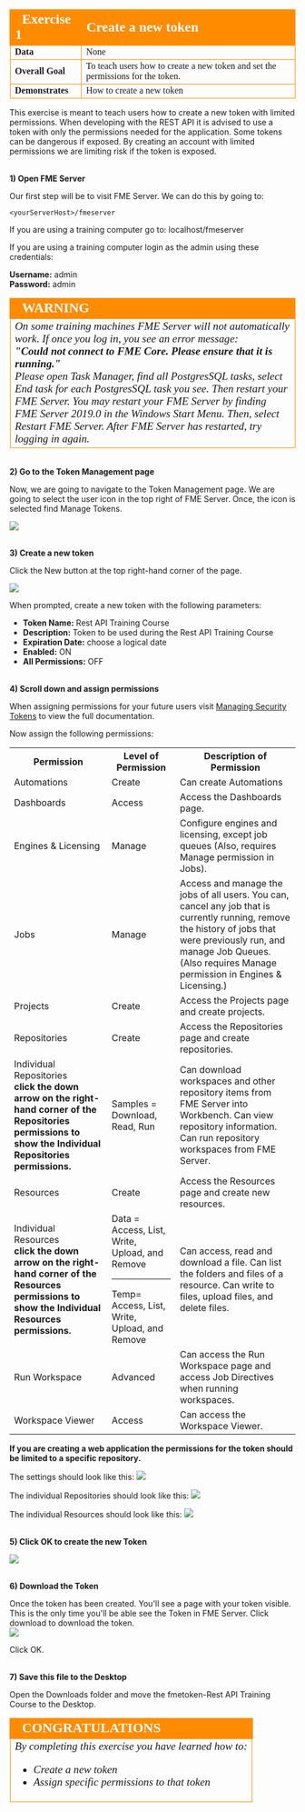 <table style="border-spacing: 0px;border-collapse: collapse;font-family:serif">
<tr>
<td width=25% style="vertical-align:middle;background-color:darkorange;border: 2px solid darkorange">
<i class="fa fa-cogs fa-lg fa-pull-left fa-fw" style="color:white;padding-right: 12px;vertical-align:text-top"></i>
<span style="color:white;font-size:x-large;font-weight: bold">Exercise 1</span>
</td>
<td style="border: 2px solid darkorange;background-color:darkorange;color:white">
<span style="color:white;font-size:x-large;font-weight: bold">Create a new token</span>
</td>
</tr>

<tr>
<td style="border: 1px solid darkorange; font-weight: bold">Data</td>
<td style="border: 1px solid darkorange">None</td>
</tr>

<tr>
<td style="border: 1px solid darkorange; font-weight: bold">Overall Goal</td>
<td style="border: 1px solid darkorange">To teach users how to create a new token and set the permissions for the token.</td>
</tr>

<tr>
<td style="border: 1px solid darkorange; font-weight: bold">Demonstrates</td>
<td style="border: 1px solid darkorange">How to create a new token</td>
</tr>

</table>

This exercise is meant to teach users how to create a new token with limited permissions. When developing with the REST API it is advised to use a token with only the permissions needed for the application. Some tokens can be dangerous if exposed. By creating an account with limited permissions we are limiting risk if the token is exposed.

<br>**1) Open FME Server**

Our first step will be to visit FME Server. We can do this by going to:

    <yourServerHost>/fmeserver
If you are using a training computer go to: localhost/fmeserver

If you  are using a training computer login as the admin using these credentials:

<b>Username:</b> admin
<br>
<b>Password:</b> admin

<!--Warning Section-->

<table style="border-spacing: 0px">
<tr>
<td style="vertical-align:middle;background-color:darkorange;border: 2px solid darkorange">
<i class="fa fa-exclamation-triangle fa-lg fa-pull-left fa-fw" style="color:white;padding-right: 12px;vertical-align:text-top"></i>
<span style="color:white;font-size:x-large;font-weight: bold;font-family:serif">WARNING</span>
</td>
</tr>

<tr>
<td style="border: 1px solid darkorange">
<span style="font-family:serif; font-style:italic; font-size:larger">
On some training machines FME Server will not automatically work. If once you log in, you see an error message:
<br><b> "Could not connect to FME Core.
Please ensure that it is running." </b>
<br> Please open Task Manager, find all PostgresSQL tasks, select End task for each PostgresSQL task you see. Then restart your FME Server. You may restart your FME Server by finding FME Server 2019.0 in the Windows Start Menu. Then, select Restart FME Server. After FME Server has restarted, try logging in again.  
</span>
</td>
</tr>
</table>


<br>**2) Go to the Token Management page**

Now, we are going to navigate to the Token Management page. We are going to select the user icon in the top right of FME Server. Once, the icon is selected find Manage Tokens.

![](./Images/image1.5.1.managetoken.png)



<br>**3) Create a new token**

Click the New button at the top right-hand corner of the page.

![](./Images/image1.5.2.newtoken.png)



When prompted, create a new token with the following parameters:


- **Token Name:** Rest API Training Course
- **Description:** Token to be used during the Rest API Training Course
- **Expiration Date:** choose a logical date
- **Enabled:** ON
- **All Permissions:** OFF

<br>**4) Scroll down and assign permissions**

When assigning permissions for your future users visit [Managing Security Tokens](http://docs.safe.com/fme/2019.0/html/FME_Server_Documentation/WebUI/Manage-Token.htm) to view the full documentation.

Now assign the following permissions:

<table>


<tr>
<th>Permission</th>
<th>Level of Permission</th>
<th>Description of Permission</th>
</tr>

<tr>
<td>Automations</td>
<td>Create</td>
<td>Can create Automations</td>
</tr>

<tr>
<td>Dashboards</td>
<td>Access</td>
<td>Access the Dashboards page.</td>
</tr>

<tr>
<td>Engines & Licensing</td>
<td>Manage</td>
<td>Configure engines and licensing, except job queues (Also, requires Manage permission in Jobs).</td>
</tr>

<tr>
<td>Jobs</td>
<td>Manage</td>
<td>  Access and manage the jobs of all users. You can, cancel any job that is currently running, remove the history of jobs that were previously run, and manage Job Queues. (Also requires Manage permission in Engines & Licensing.)</td>
</tr>

<tr>
<td>Projects</td>
<td>Create</td>
<td>Access the Projects page and create projects.</td>
</tr>


<tr>
<td>Repositories</td>
<td>Create</td>
<td>Access the Repositories page and create repositories. </td>
</tr>

<tr>
<td>Individual Repositories <br> <b>click the down arrow on the right-hand corner of the Repositories permissions to show the Individual Repositories permissions. </td>
<td>Samples = Download, Read, Run</td>
<td>Can download workspaces and other repository items from FME Server into Workbench. Can view repository information. Can run repository workspaces from FME Server. </td>
</tr>

<tr>
<td>Resources</td>
<td>Create</td>
<td>Access the Resources page and create new resources.</td>
</tr>

<tr>
<td>Individual Resources <br> <b>click the down arrow on the right-hand corner of the Resources permissions to show the Individual Resources permissions. </td>
<td>
Data = Access, List, Write, Upload, and Remove
<hr>
Temp= Access, List, Write, Upload, and Remove
</td>
<td>Can access, read and download a file. Can list the folders and files of a resource. Can write to files, upload files, and delete files. </td>
</tr>


<tr>
<td>Run Workspace</td>
<td>Advanced</td>
<td>Can access the Run Workspace page and access Job Directives when running workspaces.</td>
</tr>


<tr>
<td>Workspace Viewer</td>
<td>Access</td>
<td> Can access the Workspace Viewer.
</td>
</tr>


</table>

**If you are creating a web application the permissions for the token should be limited to a specific repository.**

The settings should look like this:
![](./Images/image1.5.3.Permissions.png)




The individual Repositories should look like this:
![](./Images/image1.5.4.Individual.png)

The individual Resources should look like this:
![](./Images/image1.5.5.Resources.png)


<br>**5) Click OK to create the new Token**

![](./Images/image1.5.6.CreateToken.png)



<br>**6) Download the Token**

Once the token has been created. You'll see a page with your token visible. This is the only time you'll be able see the Token in FME Server. Click download to download the token.  
![](./Images/image1.5.7.Download.png)

Click OK.


<br>**7) Save this file to the Desktop**

Open the Downloads folder and move the fmetoken-Rest API Training Course to the Desktop.


<!--Exercise Congratulations Section-->

<table style="border-spacing: 0px">
<tr>
<td style="vertical-align:middle;background-color:darkorange;border: 2px solid darkorange">
<i class="fa fa-thumbs-o-up fa-lg fa-pull-left fa-fw" style="color:white;padding-right: 12px;vertical-align:text-top"></i>
<span style="color:white;font-size:x-large;font-weight: bold;font-family:serif">CONGRATULATIONS</span>
</td>
</tr>

<tr>
<td style="border: 1px solid darkorange">
<span style="font-family:serif; font-style:italic; font-size:larger">
By completing this exercise you have learned how to:
<br>
<ul><li> Create a new token
<li> Assign specific permissions to that token


</span>
</td>
</tr>
</table>
